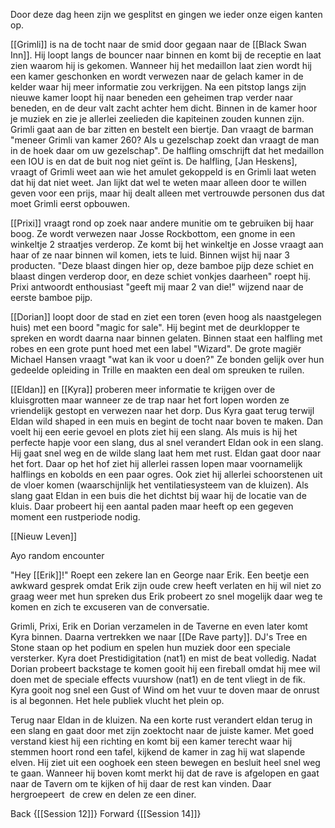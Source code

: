 Door deze dag heen zijn we gesplitst en gingen we ieder onze eigen kanten op.

[[Grimli]] is na de tocht naar de smid door gegaan naar de [[Black Swan Inn]]. Hij loopt langs de bouncer naar binnen en komt bij de receptie en laat zien waarom hij is gekomen. Wanneer hij het medaillon laat zien wordt hij een kamer geschonken en wordt verwezen naar de gelach kamer in de kelder waar hij meer informatie zou verkrijgen. Na een pitstop langs zijn nieuwe kamer loopt hij naar beneden een geheimen trap verder naar beneden, en de deur valt zacht achter hem dicht. Binnen in de kamer hoor je muziek en zie je allerlei zeelieden die kapiteinen zouden kunnen zijn. Grimli gaat aan de bar zitten en bestelt een biertje. Dan vraagt de barman "meneer Grimli van kamer 260? Als u gezelschap zoekt dan vraagt de man in de hoek daar om uw gezelschap". De halfling omschrijft dat het medaillon een IOU is en dat de buit nog niet geïnt is. De halfling, [Jan Heskens], vraagt of Grimli weet aan wie het amulet gekoppeld is en Grimli laat weten dat hij dat niet weet. Jan lijkt dat wel te weten maar alleen door te willen geven voor een prijs, maar hij dealt alleen met vertrouwde personen dus dat moet Grimli eerst opbouwen.

[[Prixi]] vraagt rond op zoek naar andere munitie om te gebruiken bij haar boog. Ze wordt verwezen naar Josse Rockbottom, een gnome in een winkeltje 2 straatjes verderop. Ze komt bij het winkeltje en Josse vraagt aan haar of ze naar binnen wil komen, iets te luid. Binnen wijst hij naar 3 producten. "Deze blaast dingen hier op, deze bamboe pijp deze schiet en blaast dingen verderop door, en deze schiet vonkjes daarheen" roept hij. Prixi antwoordt enthousiast "geeft mij maar 2 van die!" wijzend naar de eerste bamboe pijp.

[[Dorian]] loopt door de stad en ziet een toren (even hoog als naastgelegen huis) met een boord "magic for sale". Hij begint met de deurklopper te spreken en wordt daarna naar binnen gelaten. Binnen staat een halfling met robes en een grote punt hoed met een label "Wizard". De grote magiër Michael Hansen vraagt "wat kan ik voor u doen?" Ze bonden gelijk over hun gedeelde opleiding in Trille en maakten een deal om spreuken te ruilen.

[[Eldan]] en [[Kyra]] proberen meer informatie te krijgen over de kluisgrotten maar wanneer ze de trap naar het fort lopen worden ze vriendelijk gestopt en verwezen naar het dorp. Dus Kyra gaat terug terwijl Eldan wild shaped in een muis en begint de tocht naar boven te maken. Dan voelt hij een eerie gevoel en plots ziet hij een slang. Als muis is hij het perfecte hapje voor een slang, dus al snel verandert Eldan ook in een slang. Hij gaat snel weg en de wilde slang laat hem met rust. Eldan gaat door naar het fort. Daar op het hof ziet hij allerlei rassen lopen maar voornamelijk halflings en kobolds en een paar ogres. Ook ziet hij allerlei schoorstenen uit de vloer komen (waarschijnlijk het ventilatiesysteem van de kluizen). Als slang gaat Eldan in een buis die het dichtst bij waar hij de locatie van de kluis. Daar probeert hij een aantal paden maar heeft op een gegeven moment een rustperiode nodig.

  

[[Nieuw Leven]] 

  

Ayo random encounter

"Hey [[Erik]]!" Roept een zekere Ian en George naar Erik. Een beetje een awkward gesprek omdat Erik zijn oude crew heeft verlaten en hij wil niet zo graag weer met hun spreken dus Erik probeert zo snel mogelijk daar weg te komen en zich te excuseren van de conversatie.

Grimli, Prixi, Erik en Dorian verzamelen in de Taverne en even later komt Kyra binnen. Daarna vertrekken we naar [[De Rave party]]. DJ's Tree en Stone staan op het podium en spelen hun muziek door een speciale versterker. Kyra doet Prestidigitation (nat1) en mist de beat volledig. Nadat Dorian probeert backstage te komen gooit hij een fireball omdat hij mee wil doen met de speciale effects vuurshow (nat1) en de tent vliegt in de fik. Kyra gooit nog snel een Gust of Wind om het vuur te doven maar de onrust is al begonnen. Het hele publiek vlucht het plein op.

  

Terug naar Eldan in de kluizen. Na een korte rust verandert eldan terug in een slang en gaat door met zijn zoektocht naar de juiste kamer. Met goed verstand kiest hij een richting en komt bij een kamer terecht waar hij stemmen hoort rond een tafel, kijkend de kamer in zag hij wat slapende elven. Hij ziet uit een ooghoek een steen bewegen en besluit heel snel weg te gaan. Wanneer hij boven komt merkt hij dat de rave is afgelopen en gaat naar de Tavern om te kijken of hij daar de rest kan vinden. Daar hergroepeert  de crew en delen ze een diner.

Back {[[Session 12]]}
Forward {[[Session 14]]}